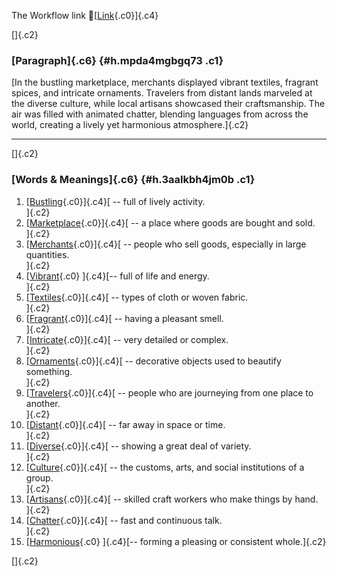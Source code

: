 The Workflow link
👏[[Link](https://www.google.com/url?q=http://www.google.com&sa=D&source=editors&ust=1759277911139132&usg=AOvVaw1zxggjF3wATbCq0FHsUscJ){.c0}]{.c4}

[]{.c2}

### [Paragraph]{.c6} {#h.mpda4mgbgq73 .c1}

[In the bustling marketplace, merchants displayed vibrant textiles,
fragrant spices, and intricate ornaments. Travelers from distant lands
marveled at the diverse culture, while local artisans showcased their
craftsmanship. The air was filled with animated chatter, blending
languages from across the world, creating a lively yet harmonious
atmosphere.]{.c2}

------------------------------------------------------------------------

[]{.c2}

### [Words & Meanings]{.c6} {#h.3aalkbh4jm0b .c1}

1.  [[Bustling](https://www.google.com/url?q=http://www.google.com&sa=D&source=editors&ust=1759277911140757&usg=AOvVaw38hwB-vj6LkS5Hg6uoZAGM){.c0}]{.c4}[ --
    full of lively activity.\
    ]{.c2}
2.  [[Marketplace](https://www.google.com/url?q=http://www.google.com&sa=D&source=editors&ust=1759277911141066&usg=AOvVaw20dMGcLoTfXsZfh9TH8NHT){.c0}]{.c4}[ --
    a place where goods are bought and sold.\
    ]{.c2}
3.  [[Merchants](https://www.google.com/url?q=http://www.google.com&sa=D&source=editors&ust=1759277911141385&usg=AOvVaw3BLmunUV3XIIp2zT5A5gbZ){.c0}]{.c4}[ --
    people who sell goods, especially in large quantities.\
    ]{.c2}
4.  [[Vibrant](https://www.google.com/url?q=http://www.google.com&sa=D&source=editors&ust=1759277911141720&usg=AOvVaw3i4oQSSZQRVq8tUG2X3omJ){.c0}
    ]{.c4}[-- full of life and energy.\
    ]{.c2}
5.  [[Textiles](https://www.google.com/url?q=http://www.google.com&sa=D&source=editors&ust=1759277911142024&usg=AOvVaw2bO3Ko6XQJM4mdda-WMWQ2){.c0}]{.c4}[ --
    types of cloth or woven fabric.\
    ]{.c2}
6.  [[Fragrant](https://www.google.com/url?q=http://www.google.com&sa=D&source=editors&ust=1759277911142293&usg=AOvVaw1hIHGd22CTWJo6drYfb0l_){.c0}]{.c4}[ --
    having a pleasant smell.\
    ]{.c2}
7.  [[Intricate](https://www.google.com/url?q=http://www.google.com&sa=D&source=editors&ust=1759277911142731&usg=AOvVaw0Jh-1leVDOYbIbxQW6zI1b){.c0}]{.c4}[ --
    very detailed or complex.\
    ]{.c2}
8.  [[Ornaments](https://www.google.com/url?q=http://www.google.com&sa=D&source=editors&ust=1759277911143007&usg=AOvVaw1jNrSJm5ci3xBrWSZl71zk){.c0}]{.c4}[ --
    decorative objects used to beautify something.\
    ]{.c2}
9.  [[Travelers](https://www.google.com/url?q=http://www.google.com&sa=D&source=editors&ust=1759277911143362&usg=AOvVaw2n7Gm3PVQnejuWoj_bWfvW){.c0}]{.c4}[ --
    people who are journeying from one place to another.\
    ]{.c2}
10. [[Distant](https://www.google.com/url?q=http://www.google.com&sa=D&source=editors&ust=1759277911143688&usg=AOvVaw0IBqVCYHhmiFrnuj8Yxz6o){.c0}]{.c4}[ --
    far away in space or time.\
    ]{.c2}
11. [[Diverse](https://www.google.com/url?q=http://www.google.com&sa=D&source=editors&ust=1759277911144006&usg=AOvVaw3sRCUrS_Cq-7RGp7Sc1ctD){.c0}]{.c4}[ --
    showing a great deal of variety.\
    ]{.c2}
12. [[Culture](https://www.google.com/url?q=http://www.google.com&sa=D&source=editors&ust=1759277911144361&usg=AOvVaw2lOIL4xvisXI8g0klZvVkJ){.c0}]{.c4}[ --
    the customs, arts, and social institutions of a group.\
    ]{.c2}
13. [[Artisans](https://www.google.com/url?q=http://www.google.com&sa=D&source=editors&ust=1759277911144758&usg=AOvVaw2pY26P0Cp2fQkHc6a0CfkN){.c0}]{.c4}[ --
    skilled craft workers who make things by hand.\
    ]{.c2}
14. [[Chatter](https://www.google.com/url?q=http://www.google.com&sa=D&source=editors&ust=1759277911145085&usg=AOvVaw2ueAta6XJms56lWGf9eCER){.c0}]{.c4}[ --
    fast and continuous talk.\
    ]{.c2}
15. [[Harmonious](https://www.google.com/url?q=http://www.google.com&sa=D&source=editors&ust=1759277911145383&usg=AOvVaw2fccN0KZ2kskvEq_lrztgh){.c0}
    ]{.c4}[-- forming a pleasing or consistent whole.]{.c2}

[]{.c2}

